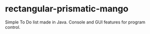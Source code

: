 # rectangular-prismatic-mango
Simple To Do list made in Java.  Console and GUI features for program control.
